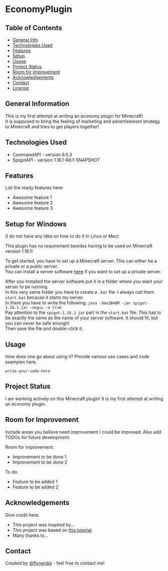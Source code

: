 # EconomyPlugin

## Table of Contents
* [General Info](#general-information)
* [Technologies Used](#technologies-used)
* [Features](#features)
* [Setup](#setup)
* [Usage](#usage)
* [Project Status](#project-status)
* [Room for Improvement](#room-for-improvement)
* [Acknowledgements](#acknowledgements)
* [Contact](#contact)
* [License](#license)


## General Information
This is my first attempt at writing an economy plugin for Minecraft! <br>
It is supposed to bring the feeling of marketing and advertisement strategy to Minecraft and tries to get players together!


## Technologies Used
- CommandAPI - version 6.5.3
- SpigotAPI - version 1.18.1-R0.1-SNAPSHOT


## Features
List the ready features here:
- Awesome feature 1
- Awesome feature 2
- Awesome feature 3


## Setup for Windows
(I do not have any idea on how to do it in Linux or Mac) <br>

This plugin has no requirement besides having to be used on Minecraft version 1.18.1! <br>

To get started, you have to set up a Minecraft server. This can either be a private or a public server. <br>
You can install a server software [here](https://getbukkit.org/get/bf7ac3b5bc08ea97d22919680d240a80) if you want to set up a private server.

After you installed the server software put it in a folder where you want your server to be running. <br>
In this very same folder you have to create a `.bat` file. I always call them `start.bat` because it starts my server. <br>
In there you have to write the following: `java -Xmx2048M -jar spigot-1.18.1.jar -nogui -o true` <br>
Pay attention to the `spigot-1.18.1.jar` part in the `start.bat` file. This has to be exactly the same as the name of your server software. It should fit, but you can never be safe enough! <br>
Then save the file and double-click it.


## Usage
How does one go about using it?
Provide various use cases and code examples here.

`write-your-code-here`

## Project Status
I am working actively on this Minecraft plugin! It is my first attempt at writing an economy plugin.

## Room for Improvement
Include areas you believe need improvement / could be improved. Also add TODOs for future development.

Room for improvement:
- Improvement to be done 1
- Improvement to be done 2

To do:
- Feature to be added 1
- Feature to be added 2


## Acknowledgements
Give credit here.
- This project was inspired by...
- This project was based on [this tutorial](https://www.example.com).
- Many thanks to...


## Contact
Created by [@flynerdpl](https://www.flynerd.pl/) - feel free to contact me!


<!-- Optional -->
<!-- ## License -->
<!-- This project is open source and available under the [... License](). -->

<!-- You don't have to include all sections - just the one's relevant to your project -->
